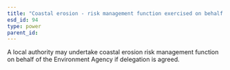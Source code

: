 ```yaml
---
title: "Coastal erosion - risk management function exercised on behalf of Environment Agency"
esd_id: 94
type: power
parent_id:  
---
```


A local authority may undertake coastal erosion risk management function on behalf of the Environment Agency if delegation is agreed.

